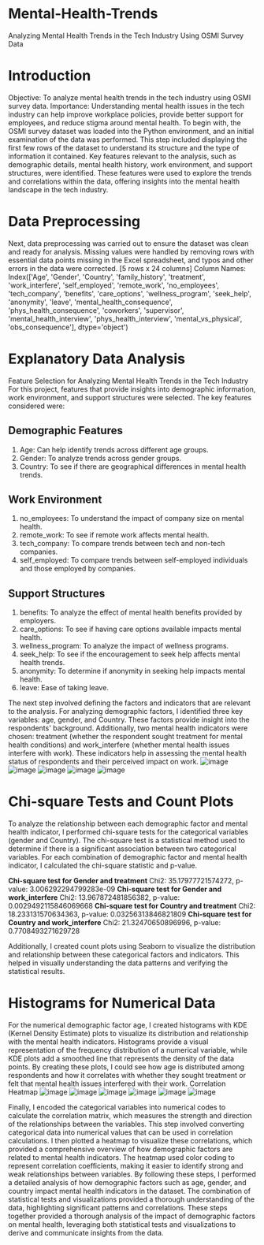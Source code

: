 # Mental-Health-Trends
Analyzing Mental Health Trends in the Tech Industry Using OSMI Survey Data

# Introduction
Objective: To analyze mental health trends in the tech industry using OSMI survey data.
Importance: Understanding mental health issues in the tech industry can help improve workplace policies, provide better support for employees, and reduce stigma around mental health.
To begin with, the OSMI survey dataset was loaded into the Python environment, and an initial examination of the data was performed. This step included displaying the first few rows of the dataset to understand its structure and the type of information it contained. Key features relevant to the analysis, such as demographic details, mental health history, work environment, and support structures, were identified. These features were used to explore the trends and correlations within the data, offering insights into the mental health landscape in the tech industry.
# Data Preprocessing
Next, data preprocessing was carried out to ensure the dataset was clean and ready for analysis. Missing values were handled by removing rows with essential data points missing in the Excel spreadsheet, and typos and other errors in the data were corrected.
[5 rows x 24 columns]
Column Names: Index(['Age', 'Gender', 'Country', 'family_history', 'treatment',
       'work_interfere', 'self_employed', 'remote_work', 'no_employees',
       'tech_company', 'benefits', 'care_options', 'wellness_program',
       'seek_help', 'anonymity', 'leave', 'mental_health_consequence',
       'phys_health_consequence', 'coworkers', 'supervisor',
       'mental_health_interview', 'phys_health_interview',
       'mental_vs_physical', 'obs_consequence'],
      dtype='object')
# Explanatory Data Analysis
Feature Selection for Analyzing Mental Health Trends in the Tech Industry
For this project, features that provide insights into demographic information, work environment, and support structures were selected. The key features considered were:
## Demographic Features
1.	Age: Can help identify trends across different age groups.
2.	Gender: To analyze trends across gender groups.
3.	Country: To see if there are geographical differences in mental health trends.
## Work Environment
1.	no_employees: To understand the impact of company size on mental health.
2.	remote_work: To see if remote work affects mental health.
3.	tech_company: To compare trends between tech and non-tech companies.
4.	self_employed: To compare trends between self-employed individuals and those employed by companies.
## Support Structures
1.	benefits: To analyze the effect of mental health benefits provided by employers.
2.	care_options: To see if having care options available impacts mental health.
3.	wellness_program: To analyze the impact of wellness programs.
4.	seek_help: To see if the encouragement to seek help affects mental health trends.
5.	anonymity: To determine if anonymity in seeking help impacts mental health.
6.	leave: Ease of taking leave.

The next step involved defining the factors and indicators that are relevant to the analysis. For analyzing demographic factors, I identified three key variables: age, gender, and Country. These factors provide insight into the respondents' background. Additionally, two mental health indicators were chosen: treatment (whether the respondent sought treatment for mental health conditions) and work_interfere (whether mental health issues interfere with work). These indicators help in assessing the mental health status of respondents and their perceived impact on work.
![image](https://github.com/user-attachments/assets/34a325ff-ea96-4652-acdd-70a0a9ec3f89)
![image](https://github.com/user-attachments/assets/5b5fab7a-ee7d-4d86-b14c-c492c7647c30)
![image](https://github.com/user-attachments/assets/78a70f35-b315-4ffc-aa82-a56ee16912b0)
![image](https://github.com/user-attachments/assets/f91c2ad8-73e7-4e9f-8f65-488f632a4fe2)
![image](https://github.com/user-attachments/assets/ca2d1c61-97c4-4445-93d6-51e6dfdcb665)


# Chi-square Tests and Count Plots
To analyze the relationship between each demographic factor and mental health indicator, I performed chi-square tests for the categorical variables (gender and Country). The chi-square test is a statistical method used to determine if there is a significant association between two categorical variables. For each combination of demographic factor and mental health indicator, I calculated the chi-square statistic and p-value. 

**Chi-square test for Gender and treatment**
Chi2: 35.17977721574272, p-value: 3.006292294799283e-09
**Chi-square test for Gender and work_interfere**
Chi2: 13.967872481856382, p-value: 0.0029492115846069668
**Chi-square test for Country and treatment**
Chi2: 18.233131570634363, p-value: 0.03256313846821809
**Chi-square test for Country and work_interfere**
Chi2: 21.32470650896996, p-value: 0.7708493271629728

Additionally, I created count plots using Seaborn to visualize the distribution and relationship between these categorical factors and indicators. This helped in visually understanding the data patterns and verifying the statistical results.
# Histograms for Numerical Data
For the numerical demographic factor age, I created histograms with KDE (Kernel Density Estimate) plots to visualize its distribution and relationship with the mental health indicators. Histograms provide a visual representation of the frequency distribution of a numerical variable, while KDE plots add a smoothed line that represents the density of the data points. By creating these plots, I could see how age is distributed among respondents and how it correlates with whether they sought treatment or felt that mental health issues interfered with their work.
Correlation Heatmap
![image](https://github.com/user-attachments/assets/393ee0ef-add3-4660-92a8-5a79126df633)
![image](https://github.com/user-attachments/assets/cf3170ee-f7a8-4eaf-adfb-0588fd030a29)
![image](https://github.com/user-attachments/assets/eeb81340-0632-4fb5-b626-1f40a2aa753e)
![image](https://github.com/user-attachments/assets/5abf3979-b765-4d7a-8711-d9ce01e6668b)
![image](https://github.com/user-attachments/assets/2550aa1a-300a-412a-af51-b4addbbe459e)
![image](https://github.com/user-attachments/assets/fb813f7f-0d47-4bf3-bcd2-d649795555e7)


Finally, I encoded the categorical variables into numerical codes to calculate the correlation matrix, which measures the strength and direction of the relationships between the variables. This step involved converting categorical data into numerical values that can be used in correlation calculations. I then plotted a heatmap to visualize these correlations, which provided a comprehensive overview of how demographic factors are related to mental health indicators. The heatmap used color coding to represent correlation coefficients, making it easier to identify strong and weak relationships between variables.
By following these steps, I performed a detailed analysis of how demographic factors such as age, gender, and country impact mental health indicators in the dataset. The combination of statistical tests and visualizations provided a thorough understanding of the data, highlighting significant patterns and correlations.
These steps together provided a thorough analysis of the impact of demographic factors on mental health, leveraging both statistical tests and visualizations to derive and communicate insights from the data.



